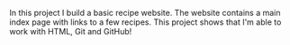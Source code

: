 In this project I build a basic recipe website. The website contains a main index page with links to a few recipes. This project shows that I'm able to work with HTML, Git and GitHub!